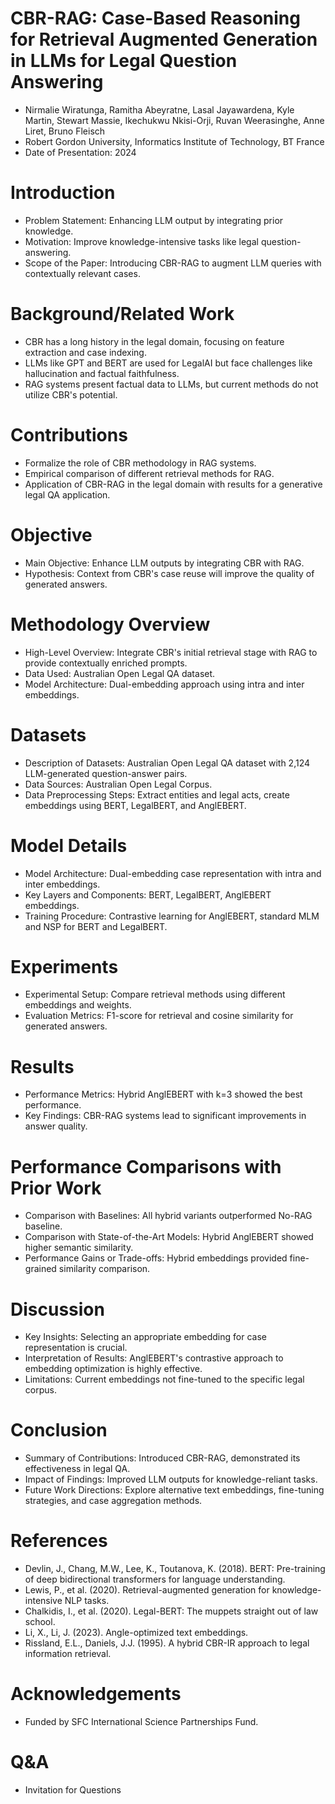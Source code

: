 # CBR-RAG: Case-Based Reasoning for Retrieval Augmented Generation in LLMs for Legal Question Answering
- Nirmalie Wiratunga, Ramitha Abeyratne, Lasal Jayawardena, Kyle Martin, Stewart Massie, Ikechukwu Nkisi-Orji, Ruvan Weerasinghe, Anne Liret, Bruno Fleisch
- Robert Gordon University, Informatics Institute of Technology, BT France
- Date of Presentation: 2024

# Introduction
- Problem Statement: Enhancing LLM output by integrating prior knowledge.
- Motivation: Improve knowledge-intensive tasks like legal question-answering.
- Scope of the Paper: Introducing CBR-RAG to augment LLM queries with contextually relevant cases.

# Background/Related Work
- CBR has a long history in the legal domain, focusing on feature extraction and case indexing.
- LLMs like GPT and BERT are used for LegalAI but face challenges like hallucination and factual faithfulness.
- RAG systems present factual data to LLMs, but current methods do not utilize CBR's potential.

# Contributions
- Formalize the role of CBR methodology in RAG systems.
- Empirical comparison of different retrieval methods for RAG.
- Application of CBR-RAG in the legal domain with results for a generative legal QA application.

# Objective
- Main Objective: Enhance LLM outputs by integrating CBR with RAG.
- Hypothesis: Context from CBR's case reuse will improve the quality of generated answers.

# Methodology Overview
- High-Level Overview: Integrate CBR's initial retrieval stage with RAG to provide contextually enriched prompts.
- Data Used: Australian Open Legal QA dataset.
- Model Architecture: Dual-embedding approach using intra and inter embeddings.

# Datasets
- Description of Datasets: Australian Open Legal QA dataset with 2,124 LLM-generated question-answer pairs.
- Data Sources: Australian Open Legal Corpus.
- Data Preprocessing Steps: Extract entities and legal acts, create embeddings using BERT, LegalBERT, and AnglEBERT.

# Model Details
- Model Architecture: Dual-embedding case representation with intra and inter embeddings.
- Key Layers and Components: BERT, LegalBERT, AnglEBERT embeddings.
- Training Procedure: Contrastive learning for AnglEBERT, standard MLM and NSP for BERT and LegalBERT.

# Experiments
- Experimental Setup: Compare retrieval methods using different embeddings and weights.
- Evaluation Metrics: F1-score for retrieval and cosine similarity for generated answers.

# Results
- Performance Metrics: Hybrid AnglEBERT with k=3 showed the best performance.
- Key Findings: CBR-RAG systems lead to significant improvements in answer quality.

# Performance Comparisons with Prior Work
- Comparison with Baselines: All hybrid variants outperformed No-RAG baseline.
- Comparison with State-of-the-Art Models: Hybrid AnglEBERT showed higher semantic similarity.
- Performance Gains or Trade-offs: Hybrid embeddings provided fine-grained similarity comparison.

# Discussion
- Key Insights: Selecting an appropriate embedding for case representation is crucial.
- Interpretation of Results: AnglEBERT's contrastive approach to embedding optimization is highly effective.
- Limitations: Current embeddings not fine-tuned to the specific legal corpus.

# Conclusion
- Summary of Contributions: Introduced CBR-RAG, demonstrated its effectiveness in legal QA.
- Impact of Findings: Improved LLM outputs for knowledge-reliant tasks.
- Future Work Directions: Explore alternative text embeddings, fine-tuning strategies, and case aggregation methods.

# References
- Devlin, J., Chang, M.W., Lee, K., Toutanova, K. (2018). BERT: Pre-training of deep bidirectional transformers for language understanding.
- Lewis, P., et al. (2020). Retrieval-augmented generation for knowledge-intensive NLP tasks.
- Chalkidis, I., et al. (2020). Legal-BERT: The muppets straight out of law school.
- Li, X., Li, J. (2023). Angle-optimized text embeddings.
- Rissland, E.L., Daniels, J.J. (1995). A hybrid CBR-IR approach to legal information retrieval.

# Acknowledgements
- Funded by SFC International Science Partnerships Fund.

# Q&A
- Invitation for Questions
